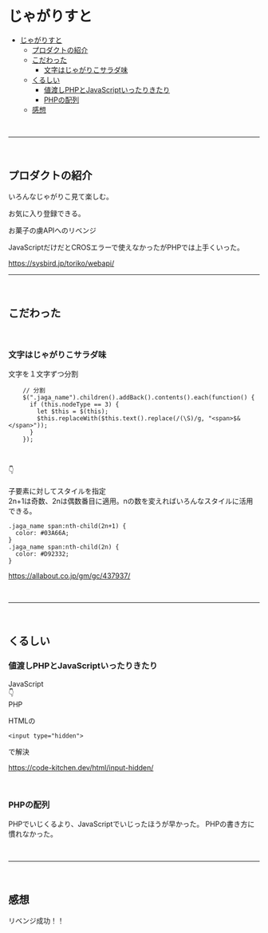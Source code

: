 # じゃがりすと

- [じゃがりすと](#じゃがりすと)
  - [プロダクトの紹介](#プロダクトの紹介)
  - [こだわった](#こだわった)
    - [文字はじゃがりこサラダ味](#文字はじゃがりこサラダ味)
  - [くるしい](#くるしい)
    - [値渡しPHPとJavaScriptいったりきたり](#値渡しphpとjavascriptいったりきたり)
    - [PHPの配列](#phpの配列)
  - [感想](#感想)

<br>

---
<br>

## プロダクトの紹介

いろんなじゃがりこ見て楽しむ。
<br>

お気に入り登録できる。

お菓子の虜APIへのリベンジ
<br>

JavaScriptだけだとCROSエラーで使えなかったがPHPでは上手くいった。
<br>


https://sysbird.jp/toriko/webapi/
<br>

---
<br>

## こだわった
<br>


### 文字はじゃがりこサラダ味

文字を１文字ずつ分割
<br>


```
    // 分割
    $(".jaga_name").children().addBack().contents().each(function() {
      if (this.nodeType == 3) {
        let $this = $(this);
        $this.replaceWith($this.text().replace(/(\S)/g, "<span>$&</span>"));
      }
    });


```
<br>
👇
<br>
<br>
子要素に対してスタイルを指定
<br>
2n+1は奇数、2nは偶数番目に適用。nの数を変えればいろんなスタイルに活用できる。

```
.jaga_name span:nth-child(2n+1) {
  color: #03A66A;
}
.jaga_name span:nth-child(2n) {
  color: #D92332;
}
```


https://allabout.co.jp/gm/gc/437937/

<br>


---
<br>

## くるしい

### 値渡しPHPとJavaScriptいったりきたり

JavaScript
<br>
👇
<br>
PHP

HTMLの
```
<input type="hidden">
```

で解決

https://code-kitchen.dev/html/input-hidden/

<br>

### PHPの配列
PHPでいじくるより、JavaScriptでいじったほうが早かった。
PHPの書き方に慣れなかった。

<br>


---
<br>

## 感想
リベンジ成功！！
